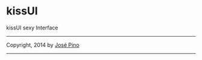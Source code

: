 kissUI
======

kissUI sexy Interface

-------------

Copyright, 2014 by [José Pino](http://twitter.com/mrjopino)

-------------
